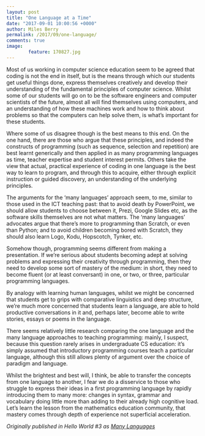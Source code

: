 ```yaml
---
layout: post
title: "One Language at a Time"
date: "2017-09-01 10:00:56 +0000"
author: Miles Berry
permalink: /2017/09/one-language/
comments: true
image:
        feature: 170827.jpg
---
```


Most of us working in computer science education seem to be agreed that coding is not the end in itself, but is the means through which our students get useful things done, express themselves creatively and develop their understanding of the fundamental principles of computer science. Whilst some of our students will go on to be the software engineers and computer scientists of the future, almost all will find themselves using computers, and an understanding of how these machines work and how to think about problems so that the computers can help solve them, is what’s important for these students.

Where some of us disagree though is the best means to this end. On the one hand, there are those who argue that these principles, and indeed the constructs of programming (such as sequence, selection and repetition) are best learnt generically and then applied in as many programming languages as time, teacher expertise and student interest permits. Others take the view that actual, practical experience of coding in one language is the best way to learn to program, and through this to acquire, either through explicit instruction or guided discovery, an understanding of the underlying principles.

The arguments for the ‘many languages’ approach seem, to me, similar to those used in the ICT teaching past: that to avoid death by PowerPoint, we should allow students to choose between it, Prezi, Google Slides etc, as the software skills themselves are not what matters. The ‘many languages’ advocates argue that there’s more to programming than Scratch, or even than Python; and to avoid children becoming bored with Scratch, they should also learn Logo, Kodu, Hopscotch, Tynker, etc.

Somehow though, programming seems different from making a presentation. If we’re serious about students becoming adept at solving problems and expressing their creativity through programming, then they need to develop some sort of mastery of the medium: in short, they need to become fluent (or at least conversant) in one, or two, or three, particular programming languages.

By analogy with learning human languages, whilst we might be concerned that students get to grips with comparative linguistics and deep structure, we’re much more concerned that students learn a language, are able to hold productive conversations in it and, perhaps later, become able to write stories, essays or poems in the language.

There seems relatively little research comparing the one language and the many language approaches to teaching programming: mainly, I suspect, because this question rarely arises in undergraduate CS education: it’s simply assumed that introductory programming courses teach a particular language, although this still allows plenty of argument over the choice of paradigm and language.

Whilst the brightest and best will, I think, be able to transfer the concepts from one language to another, I fear we do a disservice to those who struggle to express their ideas in a first programming language by rapidly introducing them to many more: changes in syntax, grammar and vocabulary doing little more than adding to their already high cognitive load. Let’s learn the lesson from the mathematics education community, that mastery comes through depth of experience not superficial acceleration.

*Originally published in Hello World #3 as [Many Languages](http://s3-eu-west-1.amazonaws.com/rpi-magazines/issues/full_pdfs/000/000/004/original/HelloWorld03.pdf#page=98)*
